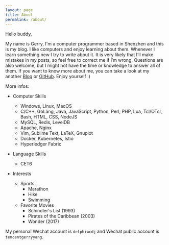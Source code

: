 ```yaml
---
layout: page
title: About
permalink: /about/
---
```


Hello buddy,

My name is Gerry, I'm a computer programmer based in Shenzhen and this is my blog. I like computers and enjoy learning about them. Whenever I learn something new I try to write about it. It is very likely that I’ll make mistakes in my posts, so feel free to correct me if I’m wrong. Questions are also welcome, but I might not have the time or knowledge to answer all of them. If you want to know more about me, you can take a look at my another [Blog] or [GitHub]. Enjoy yourself :)

More infos:

* Computer Skills
	- Windows, Linux, MacOS
	- C/C++, GoLang, Java, JavaScript, Python, Perl, PHP, Lua, Tcl/OTcl, Bash, HTML, CSS, NodeJS
	- MySQL, Redis, LevelDB
	- Apache, Nginx
	- Vim, Sublime Text, LaTeX, Gnuplot
	- Docker, Kubernetes, Istio
	- Hyperledger Fabric

* Language Skills
	- CET6

* Interests
	- Sports
		+ Marathon
		+ Hike
		+ Swimming
	- Favorite Movies
		+ Schindler's List (1993)
		+ Pirates of the Caribbean (2003)
		+ Wonder (2017)

My personal Wechat account is `delphiwcdj` and Wechat public account is `tencentgerryyang`.

[Blog]: https://blog.csdn.net/delphiwcdj
[GitHub]: https://github.com/gerryyang2025




